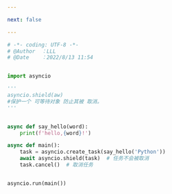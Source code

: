 ```yaml
---

next: false

---
```




<BlogInfo id="527" title="9.屏蔽取消操作" author="白日梦想猿" pv=0 read_times=0 pre_cost_time="0分20秒" category="协程" tag_list="['协程']" create_time="2022.08.13 11:54:52" update_time="2022.08.13 12:01:34" />

```python
# -*- coding: UTF-8 -*-                            
# @Author  ：LLL                         
# @Date    ：2022/8/13 11:54  


import asyncio

'''
asyncio.shield(aw)
#保护一个 可等待对象 防止其被 取消。
'''


async def say_hello(word):
    print(f'hello,{word}!')

async def main():
    task = asyncio.create_task(say_hello('Python'))
    await asyncio.shield(task)  # 任务不会被取消
    task.cancel()  # 取消任务


asyncio.run(main())

```



<ActionBox />
